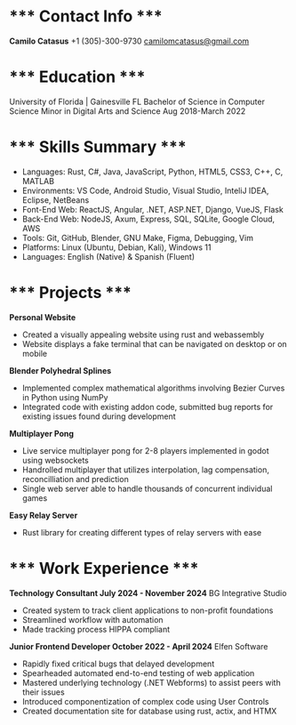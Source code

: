 # *** Contact Info ***
**Camilo Catasus**
+1 (305)-300-9730
camilomcatasus@gmail.com

# *** Education ***
University of Florida | Gainesville FL
Bachelor of Science in Computer Science
Minor in Digital Arts and Science
Aug 2018-March 2022

# *** Skills Summary ***
- Languages:    Rust, C#, Java, JavaScript, Python, HTML5, CSS3, C++, C, MATLAB
- Environments: VS Code, Android Studio, Visual Studio, InteliJ IDEA, Eclipse, NetBeans
- Font-End Web: ReactJS, Angular, .NET, ASP.NET, Django, VueJS, Flask
- Back-End Web: NodeJS, Axum, Express, SQL, SQLite, Google Cloud, AWS
- Tools:        Git, GitHub, Blender, GNU Make, Figma, Debugging, Vim
- Platforms:    Linux (Ubuntu, Debian, Kali), Windows 11
- Languages:    English (Native) & Spanish (Fluent)

# *** Projects ***
**Personal Website**
- Created a visually appealing website using rust and webassembly
- Website displays a fake terminal that can be navigated on desktop or on mobile

**Blender Polyhedral Splines**
- Implemented complex mathematical algorithms involving Bezier Curves in Python using NumPy
- Integrated code with existing addon code, submitted bug reports for existing issues found during development

**Multiplayer Pong**
- Live service multiplayer pong for 2-8 players implemented in godot using websockets
- Handrolled multiplayer that utilizes interpolation, lag compensation, reconcilliation and prediction
- Single web server able to handle thousands of concurrent individual games

**Easy Relay Server**
- Rust library for creating different types of relay servers with ease

# *** Work Experience ***
**Technology Consultant          July 2024 - November 2024**
BG Integrative Studio
- Created system to track client applications to non-profit foundations
- Streamlined workflow with automation
- Made tracking process HIPPA compliant

**Junior Frontend Developer      October 2022 - April 2024**
Elfen Software
- Rapidly fixed critical bugs that delayed development
- Spearheaded automated end-to-end testing of web application
- Mastered underlying technology (.NET Webforms) to assist peers with their issues
- Introduced componentization of complex code using User Controls
- Created documentation site for database using rust, actix, and HTMX
